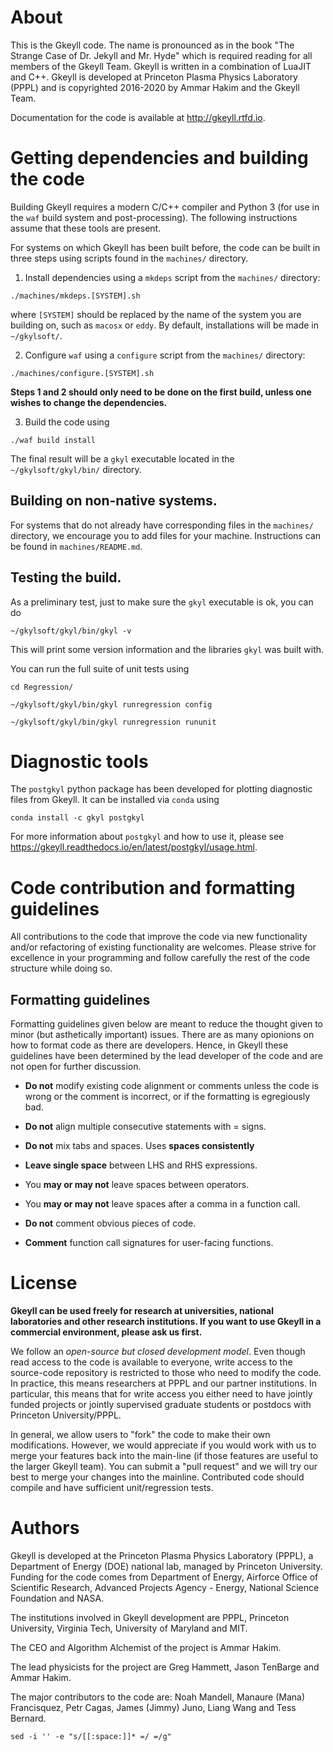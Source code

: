 # About

This is the Gkeyll code. The name is pronounced as in the book "The
Strange Case of Dr. Jekyll and Mr. Hyde" which is required reading for
all members of the Gkeyll Team. Gkeyll is written in a combination of
LuaJIT and C++.  Gkeyll is developed at Princeton Plasma Physics
Laboratory (PPPL) and is copyrighted 2016-2020 by Ammar Hakim and the
Gkeyll Team.

Documentation for the code is available at http://gkeyll.rtfd.io.

# Getting dependencies and building the code

Building Gkeyll requires a modern C/C++ compiler and Python 3 (for use in the `waf` build system and post-processing). The following instructions assume that these tools are present.

For systems on which Gkeyll has been built before, the code can be built in three steps using scripts found in the `machines/` directory.
1. Install dependencies using a `mkdeps` script from the `machines/` directory:
```
./machines/mkdeps.[SYSTEM].sh
```
where `[SYSTEM]` should be replaced by the name of the system you are building on, such as `macosx` or `eddy`. By default, installations will be made in `~/gkylsoft/`. 

2. Configure `waf` using a `configure` script from the `machines/` directory: 
```
./machines/configure.[SYSTEM].sh
```

**Steps 1 and 2 should only need to be done on the first build, unless one wishes to change the dependencies.**

3. Build the code using
```
./waf build install
```

The final result will be a `gkyl` executable located in the `~/gkylsoft/gkyl/bin/` directory.

## Building on non-native systems.

For systems that do not already have corresponding files in the `machines/` directory, we encourage you to add files for your machine. Instructions can be found in `machines/README.md`.

## Testing the build.

As a preliminary test, just to make sure the `gkyl` executable is ok, you can do
```
~/gkylsoft/gkyl/bin/gkyl -v
```
This will print some version information and the libraries `gkyl` was built with.

You can run the full suite of unit tests using
```
cd Regression/

~/gkylsoft/gkyl/bin/gkyl runregression config

~/gkylsoft/gkyl/bin/gkyl runregression rununit
```

# Diagnostic tools

The `postgkyl` python package has been developed for plotting diagnostic files from Gkeyll. 
It can be installed via `conda` using

```
conda install -c gkyl postgkyl
```

For more information about `postgkyl` and how to use it, please see
https://gkeyll.readthedocs.io/en/latest/postgkyl/usage.html.

# Code contribution and formatting guidelines

All contributions to the code that improve the code via new
functionality and/or refactoring of existing functionality are
welcomes. Please strive for excellence in your programming and follow
carefully the rest of the code structure while doing so.


## Formatting guidelines

Formatting guidelines given below are meant to reduce the thought
given to minor (but asthetically important) issues. There are as many
opionions on how to format code as there are developers. Hence, in
Gkeyll these guidelines have been determined by the lead developer of
the code and are not open for further discussion.

- **Do not** modify existing code alignment or comments unless the code is
  wrong or the comment is incorrect, or if the formatting is
  egregiously bad.
  
- **Do not** align multiple consecutive statements with = signs.

- **Do not** mix tabs and spaces. Uses **spaces consistently**

- **Leave single space** between LHS and RHS expressions.

- You **may or may not** leave spaces between operators.

- You **may or may not** leave spaces after a comma in a function
  call.

- **Do not** comment obvious pieces of code.

- **Comment** function call signatures for user-facing functions.

# License

**Gkeyll can be used freely for research at universities, national
laboratories and other research institutions. 
If you want to use Gkeyll in a commercial environment,
please ask us first.**

We follow an *open-source but closed development model*. Even though
read access to the code is available to everyone, write access to the
source-code repository is restricted to those who need to modify the
code. In practice, this means researchers at PPPL and our partner
institutions. In particular, this means that for write access you
either need to have jointly funded projects or jointly supervised
graduate students or postdocs with Princeton University/PPPL.

In general, we allow users to "fork" the code to make their own
modifications. However, we would appreciate if you would work with us
to merge your features back into the main-line (if those features are
useful to the larger Gkeyll team). You can submit a "pull request" and
we will try our best to merge your changes into the
mainline. Contributed code should compile and have sufficient
unit/regression tests.

# Authors

Gkeyll is developed at the Princeton Plasma Physics Laboratory (PPPL),
a Department of Energy (DOE) national lab, managed by Princeton
University. Funding for the code comes from Department of Energy,
Airforce Office of Scientific Research, Advanced Projects Agency -
Energy, National Science Foundation and NASA.

The institutions involved in Gkeyll development are PPPL, Princeton
University, Virginia Tech, University of Maryland and MIT.

The CEO and Algorithm Alchemist of the project is Ammar Hakim.

The lead physicists for the project are Greg Hammett, Jason TenBarge
and Ammar Hakim.

The major contributors to the code are: Noah Mandell, Manaure (Mana)
Francisquez, Petr Cagas, James (Jimmy) Juno, Liang Wang and Tess
Bernard.

```
sed -i '' -e "s/[[:space:]]* =/ =/g"
```

